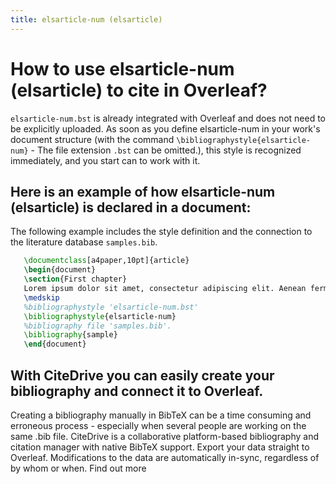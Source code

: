 ```yaml
---
title: elsarticle-num (elsarticle)
---
```


# How to use elsarticle-num (elsarticle) to cite in Overleaf? 
`elsarticle-num.bst` is already integrated with Overleaf and does not need to be explicitly uploaded. As soon as you define elsarticle-num in your work's document structure (with the command `\bibliographystyle{elsarticle-num}` - The file extension `.bst` can be omitted.), this style is recognized immediately, and you start can to work with it.

## Here is an example of how elsarticle-num (elsarticle) is declared in a document:
The following example includes the style definition and the connection to the literature database `samples.bib`.
```tex
   \documentclass[a4paper,10pt]{article}
   \begin{document}
   \section{First chapter}
   Lorem ipsum dolor sit amet, consectetur adipiscing elit. Aenean fermentum justo massa, ut maximus mauris sodales et. Aenean vel elit a erat rhoncus pharetra.
   \medskip
   %bibliographystyle 'elsarticle-num.bst'
   \bibliographystyle{elsarticle-num}
   %bibliography file 'samples.bib'.
   \bibliography{sample}
   \end{document}
```

## With CiteDrive you can easily create your bibliography and connect it to Overleaf. 
Creating a bibliography manually in BibTeX can be a time consuming and erroneous process - especially when several people are working on the same .bib file. CiteDrive is a collaborative platform-based bibliography and citation manager with native BibTeX support. Export your data straight to Overleaf. Modifications to the data are automatically in-sync, regardless of by whom or when. Find out more